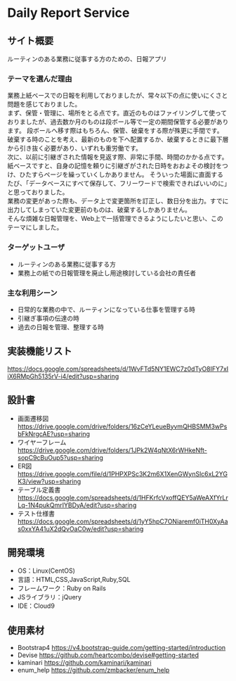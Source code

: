 # Daily Report Service

## サイト概要
ルーティンのある業務に従事する方のための、日報アプリ

### テーマを選んだ理由
業務上紙ベースでの日報を利用しておりましたが、常々以下の点に使いにくさと問題を感じておりました。</br>
まず、保管・管理に、場所をとる点です。直近のものはファイリングして使っておりましたが、過去数か月のものは段ボール等で一定の期間保管する必要があります。
段ボールへ移す際はもちろん、保管、破棄をする際が殊更に手間です。
破棄する時のことを考え、最新のものを下へ配置するか、破棄するときに最下層から引き抜く必要があり、いずれも重労働です。</br>
次に、以前に引継ぎされた情報を見返す際、非常に手間、時間のかかる点です。
紙ベースですと、自身の記憶を頼りに引継ぎがされた日時をおおよその検討をつけ、ひたすらページを繰っていくしかありません。
そういった場面に直面するたび、「データベースにすべて保存して、フリーワードで検索できればいいのに」と思っておりました。</br>
業務の変更があった際も、データ上で変更箇所を訂正し、数日分を出力。すでに出力してしまっていた変更前のものは、破棄するしかありません。</br>
そんな煩雑な日報管理を、Web上で一括管理できるようにしたいと思い、このテーマにしました。

### ターゲットユーザ
- ルーティンのある業務に従事する方
- 業務上の紙での日報管理を廃止し用途検討している会社の責任者

### 主な利用シーン
- 日常的な業務の中で、ルーティンになっている仕事を管理する時
- 引継ぎ事項の伝達の時
- 過去の日報を管理、整理する時

## 実装機能リスト
https://docs.google.com/spreadsheets/d/1WvFTd5NY1EWC7z0dTyO8IFY7xIiX6RMpGh5135rV-i4/edit?usp=sharing

## 設計書
- 画面遷移図
https://drive.google.com/drive/folders/16zCeYLeueByvmQHBSMM3wPsbFkNrgcAE?usp=sharing
- ワイヤーフレーム
https://drive.google.com/drive/folders/1JPk2W4qNtX6rWHkeNft-sopC9cBuOup5?usp=sharing
- ER図
https://drive.google.com/file/d/1PHPXPSc3K2m6X1XenGWynSlc6xL2YGK3/view?usp=sharing
- テーブル定義書
https://docs.google.com/spreadsheets/d/1HFKrfcVxoffQEY5aWeAXfYrLrLq-1N4pukQmrIYBDyA/edit?usp=sharing
- テスト仕様書
https://docs.google.com/spreadsheets/d/1yY5hpC7ONiaremf0iTH0XyAas0xxYA41uX2dQvOaC0w/edit?usp=sharing

## 開発環境
- OS：Linux(CentOS)
- 言語：HTML,CSS,JavaScript,Ruby,SQL
- フレームワーク：Ruby on Rails
- JSライブラリ：jQuery
- IDE：Cloud9


## 使用素材
- Bootstrap4
https://v4.bootstrap-guide.com/getting-started/introduction
- Devise
https://github.com/heartcombo/devise#getting-started
- kaminari
https://github.com/kaminari/kaminari
- enum_help
https://github.com/zmbacker/enum_help